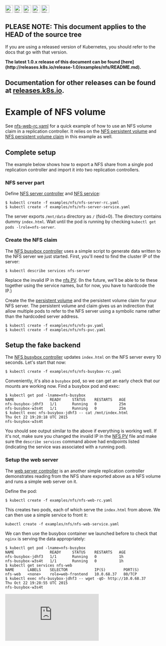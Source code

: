<!-- BEGIN MUNGE: UNVERSIONED_WARNING -->

<!-- BEGIN STRIP_FOR_RELEASE -->

<img src="http://kubernetes.io/img/warning.png" alt="WARNING"
     width="25" height="25">
<img src="http://kubernetes.io/img/warning.png" alt="WARNING"
     width="25" height="25">
<img src="http://kubernetes.io/img/warning.png" alt="WARNING"
     width="25" height="25">
<img src="http://kubernetes.io/img/warning.png" alt="WARNING"
     width="25" height="25">
<img src="http://kubernetes.io/img/warning.png" alt="WARNING"
     width="25" height="25">

<h2>PLEASE NOTE: This document applies to the HEAD of the source tree</h2>

If you are using a released version of Kubernetes, you should
refer to the docs that go with that version.

<strong>
The latest 1.0.x release of this document can be found
[here](http://releases.k8s.io/release-1.0/examples/nfs/README.md).

Documentation for other releases can be found at
[releases.k8s.io](http://releases.k8s.io).
</strong>
--

<!-- END STRIP_FOR_RELEASE -->

<!-- END MUNGE: UNVERSIONED_WARNING -->

# Example of NFS volume

See [nfs-web-rc.yaml](nfs-web-rc.yaml) for a quick example of how to use an NFS
volume claim in a replication controller. It relies on the
[NFS persistent volume](nfs-pv.yaml) and
[NFS persistent volume claim](nfs-pvc.yaml) in this example as well.

## Complete setup

The example below shows how to export a NFS share from a single pod replication
controller and import it into two replication controllers.

### NFS server part

Define [NFS server controller](nfs-server-rc.yaml) and
[NFS service](nfs-server-service.yaml):

```console
$ kubectl create -f examples/nfs/nfs-server-rc.yaml
$ kubectl create -f examples/nfs/nfs-server-service.yaml
```

The server exports `/mnt/data` directory as `/` (fsid=0). The
directory contains dummy `index.html`. Wait until the pod is running
by checking `kubectl get pods -lrole=nfs-server`.

### Create the NFS claim

The [NFS busybox controller](nfs-busybox-rc.yaml) uses a simple script to
generate data written to the NFS server we just started. First, you'll need to
find the cluster IP of the server:

```console
$ kubectl describe services nfs-server
```

Replace the invalid IP in the [nfs PV](nfs-pv.yaml). (In the future,
we'll be able to tie these together using the service names, but for
now, you have to hardcode the IP.)

Create the the [persistent volume](../../docs/user-guide/persistent-volumes.md)
and the persistent volume claim for your NFS server. The persistent volume and
claim gives us an indirection that allow multiple pods to refer to the NFS
server using a symbolic name rather than the hardcoded server address.

```console
$ kubectl create -f examples/nfs/nfs-pv.yaml
$ kubectl create -f examples/nfs/nfs-pvc.yaml
```

## Setup the fake backend

The [NFS busybox controller](nfs-busybox-rc.yaml) updates `index.html` on the
NFS server every 10 seconds. Let's start that now:

```console
$ kubectl create -f examples/nfs/nfs-busybox-rc.yaml
```

Conveniently, it's also a `busybox` pod, so we can get an early check
that our mounts are working now. Find a busybox pod and exec:

```console
$ kubectl get pod -lname=nfs-busybox
NAME                READY     STATUS    RESTARTS   AGE
nfs-busybox-jdhf3   1/1       Running   0          25m
nfs-busybox-w3s4t   1/1       Running   0          25m
$ kubectl exec nfs-busybox-jdhf3 -- cat /mnt/index.html
Thu Oct 22 19:20:18 UTC 2015
nfs-busybox-w3s4t
```

You should see output similar to the above if everything is working well. If
it's not, make sure you changed the invalid IP in the [NFS PV](nfs-pv.yaml) file
and make sure the `describe services` command above had endpoints listed
(indicating the service was associated with a running pod).

### Setup the web server

The [web server controller](nfs-web-rc.yaml) is an another simple replication
controller demonstrates reading from the NFS share exported above as a NFS
volume and runs a simple web server on it.

Define the pod:

```console
$ kubectl create -f examples/nfs/nfs-web-rc.yaml
```

This creates two pods, each of which serve the `index.html` from above. We can
then use a simple service to front it:

```console
kubectl create -f examples/nfs/nfs-web-service.yaml
```

We can then use the busybox container we launched before to check that `nginx`
is serving the data appropriately:

```console
$ kubectl get pod -lname=nfs-busybox
NAME                READY     STATUS    RESTARTS   AGE
nfs-busybox-jdhf3   1/1       Running   0          1h
nfs-busybox-w3s4t   1/1       Running   0          1h
$ kubectl get services nfs-web
NAME      LABELS    SELECTOR            IP(S)        PORT(S)
nfs-web   <none>    role=web-frontend   10.0.68.37   80/TCP
$ kubectl exec nfs-busybox-jdhf3 -- wget -qO- http://10.0.68.37
Thu Oct 22 19:28:55 UTC 2015
nfs-busybox-w3s4t
```


<!-- BEGIN MUNGE: GENERATED_ANALYTICS -->
[![Analytics](https://kubernetes-site.appspot.com/UA-36037335-10/GitHub/examples/nfs/README.md?pixel)]()
<!-- END MUNGE: GENERATED_ANALYTICS -->
